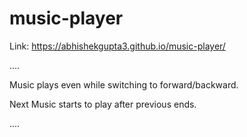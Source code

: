 # music-player
Link: https://abhishekgupta3.github.io/music-player/



....

Music plays even while switching to forward/backward.

Next Music starts to play after previous ends.

....


